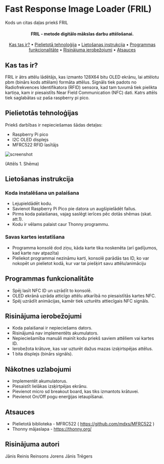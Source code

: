# Fast Response Image Loader (FRIL)
Kods un citas daļas priekš FRIL

<h4 align="center">FRIL - metode digitālo mākslas darbu attēlošanai.</h4>

<p align="center">
  <a href="#kas-tas-ir">Kas tas ir?</a> •
  <a href="#pielietotās-tehnoloģijas">Pielietotā tehnoloģija</a> •
  <a href="#lietošanas-inkstrukcijas">Lietošanas instrukcija</a> •
  <a href="#programmas-funkcionalitāte">Programmas funkcionalitāte</a> •
  <a href="#risinājuma-ierobežojumi">Risinājuma ierobežojumi</a> •
  <a href="#atsauces">Atsauces</a>
</p>

## Kas tas ir?
FRIL ir ātrs attēlu lādētājs, kas izmanto 128X64 bitu OLED ekrānu, lai attēlotu pbm (binārs kods attēlam) formāta attēlus. Signāls tiek padots no Radiofrekvences Identifikatora (RFID) sensora, kad tam tuvumā tiek pielikta kartiņa, kam ir piesaistīts Near Field Communication (NFC) dati. Katrs attēls tiek saglabātas uz paša raspberry pi pico.

## Pielietotās tehnoloģijas
Priekš darbības ir nepieciešamas šādas detaļas:
* Raspberry Pi pico
* I2C OLED displejs
* MFRC522 RFID lasītājs

![screenshot](https://cdn.discordapp.com/attachments/835944990122573836/1233465100292198501/image.png?ex=663c5aa4&is=663b0924&hm=02a7c345a92161eaac2df1abc1a6c77ad48d819323205c47a0c3d37907e48729&)

(Attēls 1. Shēma)

## Lietošanas instrukcija

### Koda instalēšana un palaišana

* Lejupieldādēt kodu.
* Savienot Raspberry Pi Pico pie datora un augšipielādēt failus. 
* Pirms koda palaišanas, vajag saslēgt ierīces pēc dotās shēmas (skat. att.1).
* Kodu ir vēlams palaist caur Thonny programmu.

### Savas kartes iestatīšana

* Programma konsolē dod ziņu, kāda karte tika noskenēta (arī gadījumos, kad karte nav atpazīta)
* Pieliekot programmai nezināmu karti, konsolē parādās tas ID, ko var nokopēt un pielietot kodā, kur var tai piešķirt savu attēlu/animāciju

## Programmas funkcionalitāte

* Spēj lasīt NFC ID  un uzrādīt to konsolē.
* OLED ekrānā uzrāda atticīgo attēlu atkarībā no piesaistītās kartes NFC.
* Spēj uzrādīt animācijas, kamēr tiek uzturēts attiecīgais NFC signāls.

## Risinājuma ierobežojumi

* Koda palaišanai ir nepieciešams dators.
* Risinājumā nav implementēts akumulators.
* Nepieciešamība manuāli mainīt kodu priekš saviem attēliem vai kartes ID.
* Ierobežota krātuve, kas var uzturēt dažus mazas izsķirtspējas attēlus.
* 1 bita displejs (binārs signāls).

## Nākotnes uzlabojumi
* Implementēt akumulatorus.
* Piesaistīt lielākas izsķirtpējas ekrānu.
* Pievienot micro sd breakout board, kas tiks izmantots krātuvei.
* Pievienot On/Off pogu enerģijas ietaupīšanai.
  
## Atsauces
* Pielietotā biblioteka - MFRC522 ( https://github.com/mdxs/MFRC522 )
* Thonny mājaslapa - https://thonny.org/

## Risinājuma autori
Jānis Reinis Reinsons
Jorens Jānis Trēgers
